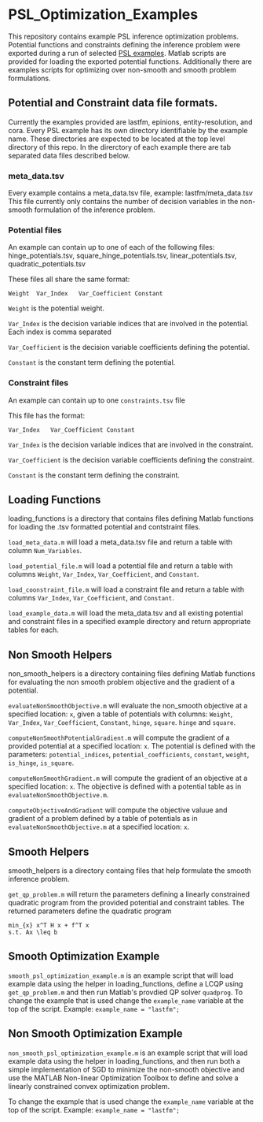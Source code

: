 # PSL_Optimization_Examples
This repository contains example PSL inference optimization problems.
Potential functions and constraints defining the inference problem were exported during a run of selected [PSL examples](https://github.com/linqs/psl-examples).
Matlab scripts are provided for loading the exported potential functions.
Additionally there are examples scripts for optimizing over non-smooth and smooth problem formulations.

## Potential and Constraint data file formats.
Currently the examples provided are lastfm, epinions, entity-resolution, and cora.
Every PSL example has its own directory identifiable by the example name. 
These directories are expected to be located at the top level directory of this repo.
In the direrctory of each example there are tab separated data files described below.

### meta_data.tsv
Every example contains a meta_data.tsv file, example: lastfm/meta_data.tsv
This file currently only contains the number of decision variables in the non-smooth formulation of the inference problem.

### Potential files
An example can contain up to one of each of the following files: 
hinge_potentials.tsv, square_hinge_potentials.tsv, linear_potentials.tsv, quadratic_potentials.tsv

These files all share the same format:
```
Weight	Var_Index	Var_Coefficient	Constant
```

`Weight` is the potential weight.

`Var_Index` is the decision variable indices that are involved in the potential. Each index is comma separated

`Var_Coefficient` is the decision variable coefficients defining the potential.

`Constant` is the constant term defining the potential.

### Constraint files
An example can contain up to one `constraints.tsv` file

This file has the format:
```
Var_Index	Var_Coefficient	Constant
```

`Var_Index` is the decision variable indices that are involved in the constraint.

`Var_Coefficient` is the decision variable coefficients defining the constraint.

`Constant` is the constant term defining the constraint.

## Loading Functions
loading_functions is a directory that contains files defining Matlab functions for loading the .tsv formatted potential and contstraint files.

`load_meta_data.m` will load a meta_data.tsv file and return a table with column `Num_Variables`.

`load_potential_file.m` will load a potential file and return a table with columns `Weight`, `Var_Index`, `Var_Coefficient`, and `Constant`.

`load_coonstraint_file.m` will load a constraint file and return a table with columns `Var_Index`, `Var_Coefficient`, and `Constant`.

`load_example_data.m` will load the meta_data.tsv and all existing potential and constraint files in a specified example directory and return appropriate tables for each.

## Non Smooth Helpers
non_smooth_helpers is a directory containing files defining Matlab functions for evaluating the non smooth problem objective and the gradient of a potential.

`evaluateNonSmoothObjective.m` will evaluate the non_smooth objective at a specified location: `x`, given a table of potentials with columns: `Weight`, `Var_Index`, `Var_Coefficient`, `Constant`, `hinge`, `square`. `hinge` and `square`.

`computeNonSmoothPotentialGradient.m` will compute the gradient of a provided potential at a specified location: `x`. The potential is defined with the parameters: `potential_indices`, `potential_coefficients`, `constant`, `weight`, `is_hinge`, `is_square`.

`computeNonSmoothGradient.m` will compute the gradient of an objective at a specified location: `x`. The objective is defined with a potential table as in `evaluateNonSmoothObjective.m`.

`computeObjectiveAndGradient` will compute the objective valuue and gradient of a problem defined by a table of potentials as in `evaluateNonSmoothObjective.m` at a  specified location: `x`.

## Smooth Helpers
smooth_helpers is a directory containg files that help formulate the smooth inference problem.

`get_qp_problem.m` will return the parameters defining a linearly constrained quadratic program from the provided potential and constraint tables. The returned parameters define the quadratic program

```
min_{x} x^T H x + f^T x
s.t. Ax \leq b
```

## Smooth Optimization Example
`smooth_psl_optimization_example.m` is an example script that will load example data using the helper in loading_functions, define a LCQP using `get_qp_problem.m` and then run Matlab's provdied QP solver `quadprog`.
To change the example that is used change the `example_name` variable at the top of the script. Example: `example_name = "lastfm";`

## Non Smooth Optimization Example
`non_smooth_psl_optimization_example.m` is an example script that will load example data using the helper in loading_functions, and then run both a simple implementation of SGD to minimize the non-smooth objective and use the MATLAB Non-linear Optimization Toolbox to define and solve a linearly constrained convex optimization problem.

To change the example that is used change the `example_name` variable at the top of the script. Example: `example_name = "lastfm";`

